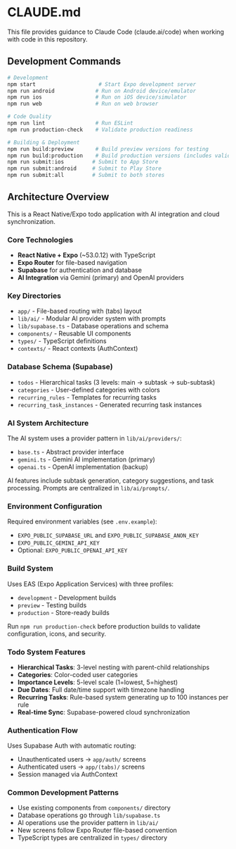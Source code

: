 # CLAUDE.md

This file provides guidance to Claude Code (claude.ai/code) when working with code in this repository.

## Development Commands

```bash
# Development
npm start                    # Start Expo development server
npm run android             # Run on Android device/emulator
npm run ios                 # Run on iOS device/simulator
npm run web                 # Run on web browser

# Code Quality
npm run lint                # Run ESLint
npm run production-check    # Validate production readiness

# Building & Deployment
npm run build:preview       # Build preview versions for testing
npm run build:production    # Build production versions (includes validation)
npm run submit:ios         # Submit to App Store
npm run submit:android     # Submit to Play Store
npm run submit:all         # Submit to both stores
```

## Architecture Overview

This is a React Native/Expo todo application with AI integration and cloud synchronization.

### Core Technologies
- **React Native + Expo** (~53.0.12) with TypeScript
- **Expo Router** for file-based navigation
- **Supabase** for authentication and database
- **AI Integration** via Gemini (primary) and OpenAI providers

### Key Directories
- `app/` - File-based routing with (tabs) layout
- `lib/ai/` - Modular AI provider system with prompts
- `lib/supabase.ts` - Database operations and schema
- `components/` - Reusable UI components
- `types/` - TypeScript definitions
- `contexts/` - React contexts (AuthContext)

### Database Schema (Supabase)
- `todos` - Hierarchical tasks (3 levels: main → subtask → sub-subtask)
- `categories` - User-defined categories with colors
- `recurring_rules` - Templates for recurring tasks
- `recurring_task_instances` - Generated recurring task instances

### AI System Architecture
The AI system uses a provider pattern in `lib/ai/providers/`:
- `base.ts` - Abstract provider interface
- `gemini.ts` - Gemini AI implementation (primary)
- `openai.ts` - OpenAI implementation (backup)

AI features include subtask generation, category suggestions, and task processing. Prompts are centralized in `lib/ai/prompts/`.

### Environment Configuration
Required environment variables (see `.env.example`):
- `EXPO_PUBLIC_SUPABASE_URL` and `EXPO_PUBLIC_SUPABASE_ANON_KEY`
- `EXPO_PUBLIC_GEMINI_API_KEY`
- Optional: `EXPO_PUBLIC_OPENAI_API_KEY`

### Build System
Uses EAS (Expo Application Services) with three profiles:
- `development` - Development builds
- `preview` - Testing builds  
- `production` - Store-ready builds

Run `npm run production-check` before production builds to validate configuration, icons, and security.

### Todo System Features
- **Hierarchical Tasks**: 3-level nesting with parent-child relationships
- **Categories**: Color-coded user categories
- **Importance Levels**: 5-level scale (1=lowest, 5=highest)
- **Due Dates**: Full date/time support with timezone handling
- **Recurring Tasks**: Rule-based system generating up to 100 instances per rule
- **Real-time Sync**: Supabase-powered cloud synchronization

### Authentication Flow
Uses Supabase Auth with automatic routing:
- Unauthenticated users → `app/auth/` screens
- Authenticated users → `app/(tabs)/` screens
- Session managed via AuthContext

### Common Development Patterns
- Use existing components from `components/` directory
- Database operations go through `lib/supabase.ts`
- AI operations use the provider pattern in `lib/ai/`
- New screens follow Expo Router file-based convention
- TypeScript types are centralized in `types/` directory